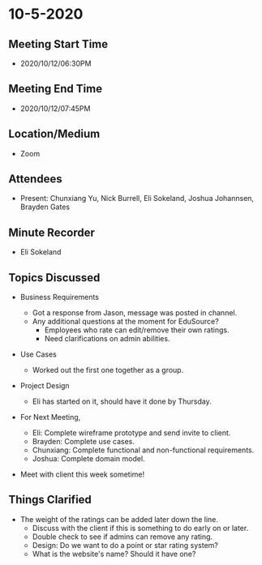 # 10-5-2020

## Meeting Start Time
- 2020/10/12/06:30PM

## Meeting End Time
- 2020/10/12/07:45PM

## Location/Medium
- Zoom

## Attendees
- Present: Chunxiang Yu, Nick Burrell, Eli Sokeland, Joshua Johannsen, Brayden Gates

## Minute Recorder
- Eli Sokeland

## Topics Discussed
- Business Requirements
  - Got a response from Jason, message was posted in channel.
  - Any additional questions at the moment for EduSource?
    - Employees who rate can edit/remove their own ratings.
    - Need clarifications on admin abilities.
- Use Cases
  - Worked out the first one together as a group.
- Project Design
  - Eli has started on it, should have it done by Thursday.
- For Next Meeting,
  - Eli: Complete wireframe prototype and send invite to client.
  - Brayden: Complete use cases.
  - Chunxiang: Complete functional and non-functional requirements.
  - Joshua: Complete domain model.
  
- Meet with client this week sometime!

## Things Clarified
- The weight of the ratings can be added later down the line.
  - Discuss with the client if this is something to do early on or later.
  - Double check to see if admins can remove any rating.
  - Design: Do we want to do a point or star rating system?
  - What is the website's name? Should it have one?
  
